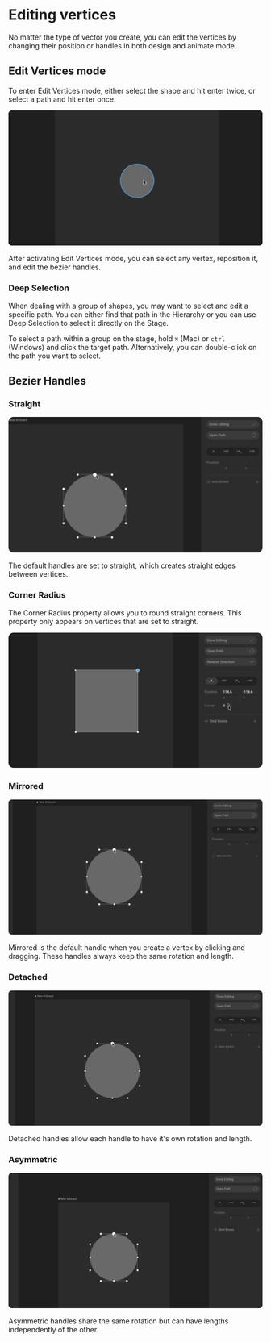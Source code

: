 # Editing vertices

No matter the type of vector you create, you can edit the vertices by changing their position or handles in both design and animate mode.

## Edit Vertices mode

To enter Edit Vertices mode, either select the shape and hit enter twice, or select a path and hit enter once.

![](../../../.gitbook/assets/edit_verticies_20px.gif)

After activating Edit Vertices mode, you can select any vertex, reposition it, and edit the bezier handles.

### Deep Selection

When dealing with a group of shapes, you may want to select and edit a specific path. You can either find that path in the Hierarchy or you can use Deep Selection to select it directly on the Stage.

To select a path within a group on the stage, hold `⌘` \(Mac\) or `ctrl` \(Windows\) and click the target path. Alternatively, you can double-click on the path you want to select.

## Bezier Handles

### ‌**Straight**

![](../../../.gitbook/assets/handles_straight%20%281%29.gif)

‌The default handles are set to straight, which creates straight edges between vertices.

### Corner Radius

The Corner Radius property allows you to round straight corners. This property only appears on vertices that are set to straight. 

![](../../../.gitbook/assets/round_corner.gif)

### ‌**Mirrored**

![](../../../.gitbook/assets/handles_mirrored_20px.gif)

‌Mirrored is the default handle when you create a vertex by clicking and dragging. These handles always keep the same rotation and length.

### ‌**Detached**

![](../../../.gitbook/assets/detached_20px.gif)

‌Detached handles allow each handle to have it's own rotation and length.

### ‌**Asymmetric**

![](../../../.gitbook/assets/handles_asymetric_20px.gif)

‌Asymmetric handles share the same rotation but can have lengths independently of the other.


